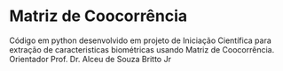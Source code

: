 # Matriz de Coocorrência
Código em python desenvolvido em projeto de Iniciação Científica para extração de caracteristicas biométricas usando Matriz de Coocorrência.
Orientador Prof. Dr. Alceu de Souza Britto Jr

